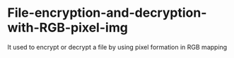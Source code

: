 # File-encryption-and-decryption-with-RGB-pixel-img
It used to encrypt or decrypt a file by using pixel formation in RGB mapping
